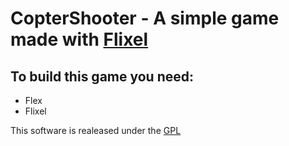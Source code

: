 CopterShooter - A simple game made with [Flixel](http://flixel.org)
==============================

To build this game you need:
----------------------------
* Flex
* Flixel

This software is realeased under the [GPL](http://www.gnu.org/copyleft/gpl.html)